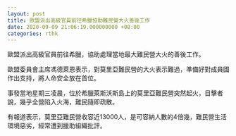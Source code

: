 ```yaml
---
layout: post
title: 歐盟派出高級官員前往希臘協助難民營大火善後工作
date: 2020-09-09 21:06:19.000000000 +08:00
categories: rthk
---
```


歐盟派出高級官員前往希臘，協助處理當地最大難民營大火的善後工作。

歐盟委員會主席馮德萊恩表示，對莫里亞難民營的大火表示難過，準備好對成員國作出支持，將人命安全放在首位。

事發當地星期三凌晨，位於希臘萊斯沃斯島上的莫里亞難民營突然起火，目擊者說，幾乎全營陷入火海，難民隨即疏散。

有報道表示，莫里亞難民營收容近13000人，是可容納人數的4倍幾，難民營生活環境惡劣，經常遭到援助組織批評。
